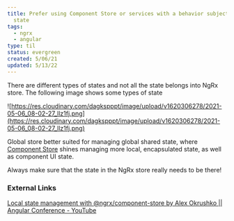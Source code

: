 ```yaml
---
title: Prefer using Component Store or services with a behavior subject for local
  state
tags:
  - ngrx
  - angular
type: til
status: evergreen
created: 5/06/21
updated: 5/13/22
---
```


There are different types of states and not all the state belongs into NgRx store. The following image shows some types of state

![https://res.cloudinary.com/dagkspppt/image/upload/v1620306278/2021-05-06_08-02-27_llz1fj.png](https://res.cloudinary.com/dagkspppt/image/upload/v1620306278/2021-05-06_08-02-27_llz1fj.png)

Global store better suited for managing global shared state, where [Component Store](https://ngrx.io/guide/component-store/comparison#benefits-and-trade-offs) shines managing more local, encapsulated state, as well as component UI state.

Always make sure that the state in the NgRx store really needs to be there!

### External Links
[Local state management with @ngrx/component-store by Alex Okrushko || Angular Conference - YouTube](https://www.youtube.com/watch?v=zMtubR7etsE)
